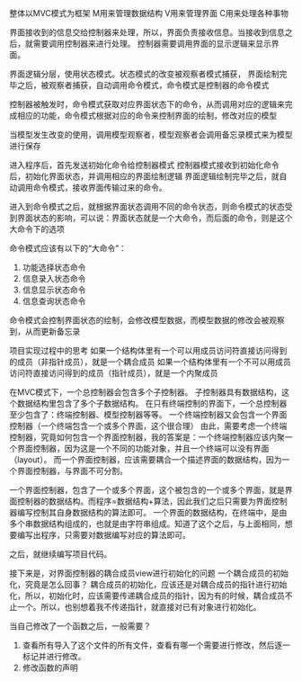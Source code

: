 整体以MVC模式为框架
M用来管理数据结构
V用来管理界面
C用来处理各种事物

界面接收到的信息交给控制器来处理，所以，界面负责接收信息。当接收到信息之后，就需要调用控制器来进行处理。
控制器需要调用界面的显示逻辑来显示界面。

界面逻辑分层，使用状态模式。状态模式的改变被观察者模式捕获，
界面绘制完毕之后，被观察者捕获，自动调用命令模式，命令模式是控制器的命令模式

控制器被触发时，命令模式获取对应界面状态下的命令，从而调用对应的逻辑来完成相应的功能，命令模式根据对应的命令来控制界面的绘制，修改对应的模型

当模型发生改变的使用，调用模型观察者，模型观察者会调用备忘录模式来为模型进行保存

进入程序后，首先发送初始化命令给控制器模式
控制器模式接收到初始化命令后，初始化界面状态，并调用相应的界面绘制逻辑
界面逻辑绘制完毕之后，就自动调用命令模式，接收界面传输过来的命令。

进入到命令模式之后，就根据界面状态调用不同的命令状态，则命令模式的状态受到界面状态的影响，可以说：界面状态就是一个大命令，而后面的命令，则是这个大命令下的选项

命令模式应该有以下的“大命令”：
1. 功能选择状态命令
2. 信息录入状态命令
3. 信息显示状态命令
4. 信息查询状态命令

命令模式会控制界面状态的绘制，会修改模型数据，而模型数据的修改会被观察到，从而更新备忘录

项目实现过程中的思考
如果一个结构体里有一个可以用成员访问符直接访问得到的成员（非指针成员），就是一个耦合成员
如果一个结构体里有一个不可以用成员访问符直接访问得到的成员（指针成员），就是一个内聚成员

在MVC模式下，一个总控制器会包含多个子控制器。
子控制器具有数据结构，这个数据结构里包含了多个子数据结构。
在只有终端控制的界面下，一个总控制器至少包含了：终端控制器、模型控制器等等。
一个终端控制器又会包含一个界面控制器（一个终端包含一个或多个界面，这个很合理）
由此，需要考虑一个终端控制器，究竟如何包含一个界面控制器，我的答案是：一个终端控制器应该内聚一个界面控制器，因为这是一个不同的功能对象，并且一个终端可以没有界面（layout）。
而一个界面控制器，应该需要耦合一个描述界面的数据结构，因为一个界面控制器，与界面不可分割。

一个界面控制器，包含了一个或多个界面，这个被包含的一个或多个界面，就是界面控制器的数据结构。而程序=数据结构+算法，因此我们之后只需要为界面控制器编写控制其自身数据结构的算法即可。
一个界面的数据结构，在终端中，是由多个串数据结构组成的，也就是由字符串组成。知道了这个之后，与上面相同，想要编写出程序，只需要对数据编写对应的算法即可。

之后，就继续编写项目代码。

接下来是，对界面控制器的耦合成员view进行初始化的问题
一个耦合成员的初始化，究竟是怎么回事？
耦合成员的初始化，应该还是对耦合成员的指针进行初始化，所以，初始化时，应该需要传递耦合成员的指针，因为有的时候，耦合成员不止一个。所以，也别想着我不传递指针，就直接对已有对象进行初始化。

当自己修改了一个函数之后，一般需要？
1. 查看所有导入了这个文件的所有文件，查看有哪一个需要进行修改，然后逐一标记并进行修改。
2. 修改函数的声明
